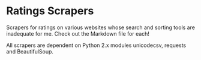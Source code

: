 # Ratings Scrapers

Scrapers for ratings on various websites whose search and sorting tools are
inadequate for me. Check out the Markdown file for each!

All scrapers are dependent on Python 2.x modules unicodecsv, requests and
BeautifulSoup.

